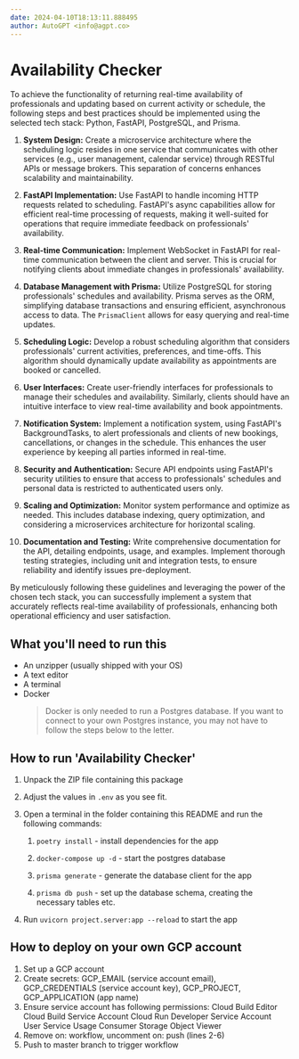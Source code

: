 ```yaml
---
date: 2024-04-10T18:13:11.888495
author: AutoGPT <info@agpt.co>
---
```


# Availability Checker

To achieve the functionality of returning real-time availability of professionals and updating based on current activity or schedule, the following steps and best practices should be implemented using the selected tech stack: Python, FastAPI, PostgreSQL, and Prisma. 

1. **System Design:** Create a microservice architecture where the scheduling logic resides in one service that communicates with other services (e.g., user management, calendar service) through RESTful APIs or message brokers. This separation of concerns enhances scalability and maintainability.

2. **FastAPI Implementation:** Use FastAPI to handle incoming HTTP requests related to scheduling. FastAPI's async capabilities allow for efficient real-time processing of requests, making it well-suited for operations that require immediate feedback on professionals' availability.

3. **Real-time Communication:** Implement WebSocket in FastAPI for real-time communication between the client and server. This is crucial for notifying clients about immediate changes in professionals' availability.

4. **Database Management with Prisma:** Utilize PostgreSQL for storing professionals' schedules and availability. Prisma serves as the ORM, simplifying database transactions and ensuring efficient, asynchronous access to data. The `PrismaClient` allows for easy querying and real-time updates.

5. **Scheduling Logic:** Develop a robust scheduling algorithm that considers professionals' current activities, preferences, and time-offs. This algorithm should dynamically update availability as appointments are booked or cancelled.

6. **User Interfaces:** Create user-friendly interfaces for professionals to manage their schedules and availability. Similarly, clients should have an intuitive interface to view real-time availability and book appointments.

7. **Notification System:** Implement a notification system, using FastAPI's BackgroundTasks, to alert professionals and clients of new bookings, cancellations, or changes in the schedule. This enhances the user experience by keeping all parties informed in real-time.

8. **Security and Authentication:** Secure API endpoints using FastAPI's security utilities to ensure that access to professionals' schedules and personal data is restricted to authenticated users only.

9. **Scaling and Optimization:** Monitor system performance and optimize as needed. This includes database indexing, query optimization, and considering a microservices architecture for horizontal scaling.

10. **Documentation and Testing:** Write comprehensive documentation for the API, detailing endpoints, usage, and examples. Implement thorough testing strategies, including unit and integration tests, to ensure reliability and identify issues pre-deployment.

By meticulously following these guidelines and leveraging the power of the chosen tech stack, you can successfully implement a system that accurately reflects real-time availability of professionals, enhancing both operational efficiency and user satisfaction.

## What you'll need to run this
* An unzipper (usually shipped with your OS)
* A text editor
* A terminal
* Docker
  > Docker is only needed to run a Postgres database. If you want to connect to your own
  > Postgres instance, you may not have to follow the steps below to the letter.


## How to run 'Availability Checker'

1. Unpack the ZIP file containing this package

2. Adjust the values in `.env` as you see fit.

3. Open a terminal in the folder containing this README and run the following commands:

    1. `poetry install` - install dependencies for the app

    2. `docker-compose up -d` - start the postgres database

    3. `prisma generate` - generate the database client for the app

    4. `prisma db push` - set up the database schema, creating the necessary tables etc.

4. Run `uvicorn project.server:app --reload` to start the app

## How to deploy on your own GCP account
1. Set up a GCP account
2. Create secrets: GCP_EMAIL (service account email), GCP_CREDENTIALS (service account key), GCP_PROJECT, GCP_APPLICATION (app name)
3. Ensure service account has following permissions: 
    Cloud Build Editor
    Cloud Build Service Account
    Cloud Run Developer
    Service Account User
    Service Usage Consumer
    Storage Object Viewer
4. Remove on: workflow, uncomment on: push (lines 2-6)
5. Push to master branch to trigger workflow
